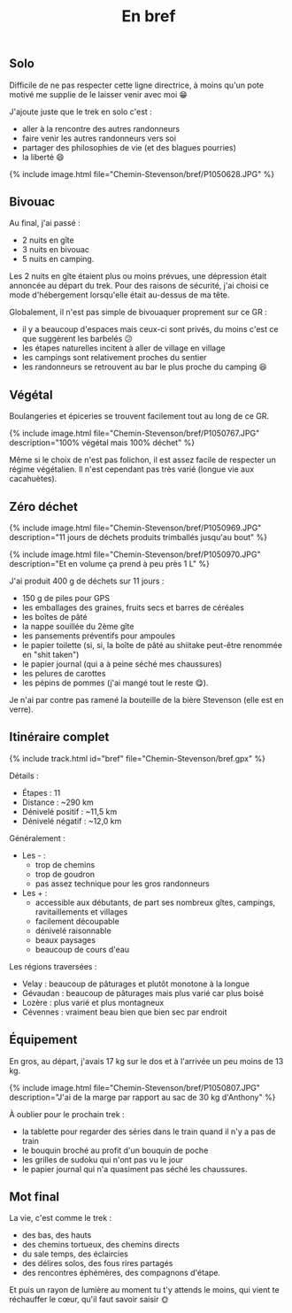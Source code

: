 ﻿---
title: "En bref"
permalink: /Chemin-Stevenson/bref/
sidebar:
  nav: "chemin_stevenson"
enable_tracks: true
---

## Solo

Difficile de ne pas respecter cette ligne directrice, à moins qu'un pote motivé me supplie de le laisser venir avec moi :grin:

J'ajoute juste que le trek en solo c'est :
* aller à la rencontre des autres randonneurs
* faire venir les autres randonneurs vers soi
* partager des philosophies de vie (et des blagues pourries)
* la liberté :smile:

{% include image.html file="Chemin-Stevenson/bref/P1050628.JPG" %}

## Bivouac

Au final, j'ai passé :
* 2 nuits en gîte
* 3 nuits en bivouac
* 5 nuits en camping.

Les 2 nuits en gîte étaient plus ou moins prévues, une dépression était annoncée au départ du trek.
Pour des raisons de sécurité, j'ai choisi ce mode d'hébergement lorsqu'elle était au-dessus de ma tête.

Globalement, il n'est pas simple de bivouaquer proprement sur ce GR :
* il y a beaucoup d'espaces mais ceux-ci sont privés, du moins c'est ce que suggèrent les barbelés :confused:
* les étapes naturelles incitent à aller de village en village
* les campings sont relativement proches du sentier
* les randonneurs se retrouvent au bar le plus proche du camping :laughing:

## Végétal

Boulangeries et épiceries se trouvent facilement tout au long de ce GR.

{% include image.html file="Chemin-Stevenson/bref/P1050767.JPG" description="100% végétal mais 100% déchet" %}

Même si le choix de n'est pas folichon, il est assez facile de respecter un régime végétalien.
Il n'est cependant pas très varié (longue vie aux cacahuètes).

## Zéro déchet

{% include image.html file="Chemin-Stevenson/bref/P1050969.JPG" description="11 jours de déchets produits trimballés jusqu'au bout" %}

{% include image.html file="Chemin-Stevenson/bref/P1050970.JPG" description="Et en volume ça prend à peu près 1 L" %}

J'ai produit 400 g de déchets sur 11 jours :
* 150 g de piles pour GPS
* les emballages des graines, fruits secs et barres de céréales
* les boîtes de pâté
* la nappe souillée du 2ème gîte
* les pansements préventifs pour ampoules
* le papier toilette (si, si, la boîte de pâté au shiitake peut-être renommée en "shit taken")
* le papier journal (qui a à peine séché mes chaussures)
* les pelures de carottes
* les pépins de pommes (j'ai mangé tout le reste :yum:).

Je n'ai par contre pas ramené la bouteille de la bière Stevenson (elle est en verre).

## Itinéraire complet

{% include track.html id="bref" file="Chemin-Stevenson/bref.gpx" %}

Détails :
* Étapes : 11
* Distance : ~290 km
* Dénivelé positif : ~11,5 km
* Dénivelé négatif : ~12,0 km

Généralement :
* Les - :
    * trop de chemins
    * trop de goudron
    * pas assez technique pour les gros randonneurs
* Les + :
    * accessible aux débutants, de part ses nombreux gîtes, campings, ravitaillements et villages
    * facilement découpable
    * dénivelé raisonnable
    * beaux paysages
    * beaucoup de cours d'eau

Les régions traversées :
* Velay : beaucoup de pâturages et plutôt monotone à la longue
* Gévaudan : beaucoup de pâturages mais plus varié car plus boisé
* Lozère : plus varié et plus montagneux
* Cévennes : vraiment beau bien que bien sec par endroit

## Équipement

En gros, au départ, j'avais 17 kg sur le dos et à l'arrivée un peu moins de 13 kg.

{% include image.html file="Chemin-Stevenson/bref/P1050807.JPG" description="J'ai de la marge par rapport au sac de 30 kg d'Anthony" %}

À oublier pour le prochain trek :
* la tablette pour regarder des séries dans le train quand il n'y a pas de train
* le bouquin broché au profit d'un bouquin de poche
* les grilles de sudoku qui n'ont pas vu le jour
* le papier journal qui n'a quasiment pas séché les chaussures.

## Mot final

La vie, c'est comme le trek :
* des bas, des hauts
* des chemins tortueux, des chemins directs
* du sale temps, des éclaircies
* des délires solos, des fous rires partagés
* des rencontres éphémères, des compagnons d'étape.

Et puis un rayon de lumière au moment tu t'y attends le moins, qui vient te réchauffer le cœur, qu'il faut savoir saisir :sun_with_face:
